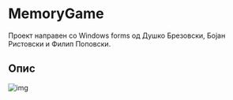 # MemoryGame
Проект направен со Windows forms од Душко Брезовски, Бојан Ристовски и Филип Поповски.

## Опис

![img](http://prntscr.com/tahrhw)
